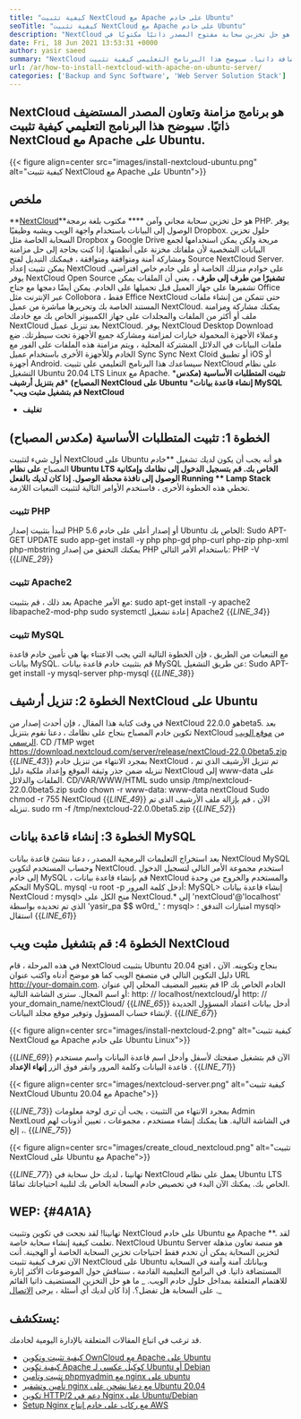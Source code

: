 ```yaml
---
title: "كيفية تثبيت NextCloud مع Apache على خادم Ubuntu" 
seoTitle: "كيفية تثبيت NextCloud مع Apache على خادم Ubuntu" 
description: "NextCloud هو حل تخزين سحابة مفتوح المصدر ذاتيًا مكتوبًا في PHP. ستظهر هذه المقالة كيفية تثبيت NextCloud مع Apache على Ubuntu." 
date: Fri, 18 Jun 2021 13:53:31 +0000
author: yasir saeed
summary: "NextCloud هو برنامج مزامنة وتعاون مصادر مفتوحة المستضافة ذاتيا. سيوضح هذا البرنامج التعليمي كيفية تثبيت NextCloud مع Apache على Ubuntu." 
url: /ar/how-to-install-nextcloud-with-apache-on-ubuntu-server/
categories: ['Backup and Sync Software', 'Web Server Solution Stack']
---
```


## NextCloud هو برنامج مزامنة وتعاون المصدر المستضيف ذاتيًا. سيوضح هذا البرنامج التعليمي كيفية تثبيت NextCloud مع Apache على Ubuntu.

{{< figure align=center src="images/install-nextcloud-ubuntu.png" alt="كيفية تثبيت NextCloud مع Apache على Ubuntn">}}


## **ملخص**
**[NextCloud][1]**هو حل تخزين سحابة مجاني وآمن ****  مكتوب بلغة برمجة PHP. يوفر الوصول إلى البيانات باستخدام واجهة الويب ويشبه وظيفيًا Dropbox. حلول تخزين السحابة الخاصة مثل Dropbox و Google Drive مريحة ولكن يمكن استخدامها لجمع البيانات الشخصية لأن ملفاتك مخزنة على أنظمتها. إذا كنت بحاجة إلى حل مزامنة ومشاركة آمنة ومتوافقة ومتوافقة ، فيمكنك التبديل لفتح Source NextCloud Server. يمكن تثبيت إعداد NextCloud على خوادم منزلك الخاصة أو على خادم خاص افتراضي.
يوفر NextCloud Open Source **تشفيرًا من طرف إلى طرف**  ، يعني أن الملفات يمكن تشفيرها على جهاز العميل قبل تحميلها على الخادم. يمكن أيضًا دمجها مع جناح Office عبر الإنترنت مثل Collobora ، فقط Effice NextCloud حتى تتمكن من إنشاء ملفات المستند الخاصة بك وتحريرها مباشرة من عميل NextCloud. يمكنك مشاركة ومزامنة ملف أو أكثر من الملفات والمجلدات على جهاز الكمبيوتر الخاص بك مع خادمك NextCloud بعد تنزيل عميل NextCloud. يوفر NextCloud Desktop Download وعملاء الأجهزة المحمولة خيارات لمزامنة ومشاركة جميع الأجهزة تحت سيطرتك. ضع ملفات البيانات في الدلائل المشتركة المحلية ، ويتم مزامنة هذه الملفات على الفور مع الخادم وللأجهزة الأخرى باستخدام عميل Sync Sync Next Cloid أو تطبيق iOS أو أجهزة Android.
سيساعدك هذا البرنامج التعليمي على تثبيت NextCloud على نظام التشغيل Ubuntu 20.04 LTS Linux مع Apache.
  ***تثبيت المتطلبات الأساسية (مكدس المصباح)** 
  ***قم بتنزيل أرشيف NextCloud على Ubuntu** 
  ***إنشاء قاعدة بيانات MySQL** 
  ***قم بتشغيل مثبت ويب NextCloud** 
  * **تغليف**

## الخطوة 1: تثبيت المتطلبات الأساسية (مكدس المصباح)
أول شيء لتثبيت NextCloud على Ubuntu هو أنه يجب أن يكون لديك تشغيل **خادم المصباح  **على نظام Ubuntu LTS الخاص بك. قم بتسجيل الدخول إلى نظامك وإمكانية الوصول إلى نافذة محطة الوصول. إذا كان لديك بالفعل Running **  Lamp Stack**  تخطي هذه الخطوة الأخرى ، فاستخدم الأوامر التالية لتثبيت التبعيات اللازمة.

### تثبيت PHP
لنبدأ بتثبيت إصدار PHP 5.6 أو إصدار أعلى على خادم Ubuntu الخاص بك:
Sudo APT-GET UPDATE
sudo app-get install -y php php-gd php-curl php-zip php-xml php-mbstring
يمكنك التحقق من إصدار PHP باستخدام الأمر التالي:
PHP -V
{{_LINE_29_}}

### تثبيت Apache2
بعد ذلك ، قم بتثبيت Apache مع الأمر:
sudo apt-get install -y apache2 libapache2-mod-php
sudo systemctl إعادة تشغيل Apache2
{{_LINE_34_}}

### تثبيت MySQL
مع التبعيات من الطريق ، فإن الخطوة التالية التي يجب الاعتناء بها هي تأمين خادم قاعدة بيانات MySQL. قم بتثبيت خادم قاعدة بيانات MySQL عن طريق التشغيل:
Sudo APT-get install -y mysql-server php-mysql
{{_LINE_38_}}

## الخطوة 2: تنزيل أرشيف NextCloud على Ubuntu
في وقت كتابة هذا المقال ، فإن أحدث إصدار من NextCloud هو 22.0.0beta5. بعد تكوين خادم المصباح بنجاح على نظامك ، دعنا نقوم بتنزيل NextCloud من [موقع الويب الرسمي][2].
CD /TMP
wget https://download.nextcloud.com/server/release/nextCloud-22.0.0beta5.zip
{{_LINE_43_}}
بمجرد الانتهاء من تنزيل خادم NextCloud ، تم تنزيل الأرشيف الذي تم تنزيله ضمن جذر وثيقة الموقع وإعداد ملكية دليل NextCloud إلى www-data على الملفات والدلائل.
CD/VAR/WWW/HTML
sudo unsip /tmp/nextcloud-22.0.0beta5.zip
sudo chown -r www-data: www-data nextCloud
Sudo chmod -r 755 NextCloud
{{_LINE_49_}}
الآن ، قم بإزالة ملف الأرشيف الذي تم تنزيله.
sudo rm -f /tmp/nextcloud-22.0.0beta5.zip
{{_LINE_52_}}

## الخطوة 3: إنشاء قاعدة بيانات MySQL
بعد استخراج التعليمات البرمجية المصدر ، دعنا ننشئ قاعدة بيانات NextCloud MySQL وحساب المستخدم لتكوين NextCloud. استخدم مجموعة الأمر التالي لتسجيل الدخول إلى خادم MySQL ، قم بإنشاء قاعدة بيانات NextCloud والمستخدم والخروج من وحدة التحكم MySQL.
mysql -u root -p
أدخل كلمة المرور:
MySQL> إنشاء قاعدة بيانات NextCloud ؛
mysql> منح الكل على NextCloud.* إلى 'nextCloud'@'localhost' الذي تم تحديده بواسطة 'yasir_pa $$ w0rd_' ؛
mysql> امتيازات التدفق ؛
mysql> استقال
{{_LINE_61_}}

## الخطوة 4: قم بتشغيل مثبت ويب NextCloud
في هذه المرحلة ، قام NextCloud بتثبيت Ubuntu 20.04 بنجاح وتكوينه. الآن ، افتح دليل التكوين التالي في متصفح الويب كما هو موضح أدناه واكتب عنوان URL http://your-domain.com. قم بتغيير المضيف المحلي إلى عنوان IP الخادم الخاص بك أو اسم المجال. سترى الشاشة التالية:
http: // localhost/nextcloud/أو http: // your_domain_name/nextCloud/
{{_LINE_65_}}
أدخل بيانات اعتماد المسؤول الجديدة لإنشاء حساب المسؤول وتوفير موقع مجلد البيانات.
{{_LINE_67_}}

{{< figure align=center src="images/install-nextcloud-2.png" alt="كيفية تثبيت NextCloud مع Apache على خادم Ubuntu Linux">}}

{{_LINE_69_}}
الآن قم بتشغيل صفحتك لأسفل وأدخل اسم قاعدة البيانات واسم مستخدم قاعدة البيانات وكلمة المرور وانقر فوق الزر **إنهاء الإعداد** .
{{_LINE_71_}}

{{< figure align=center src="images/nextcloud-server.png" alt="كيفية تثبيت NextCloud Ubuntu 20.04 مع Apache">}}

{{_LINE_73_}}
بمجرد الانتهاء من التثبيت ، يجب أن ترى لوحة معلومات Admin NextLoud في الشاشة التالية. هنا يمكنك إنشاء مستخدم ، مجموعات ، تعيين أذونات لهم ، إلخ.
{{_LINE_75_}}

{{< figure align=center src="images/create_cloud_nextcloud.png" alt="تثبيت NextCloud على Ubuntu مع Apache">}}

{{_LINE_77_}}
تهانينا ، لديك حل سحابة في NextCloud يعمل على نظام Ubuntu LTS الخاص بك. يمكنك الآن البدء في تخصيص خادم السحابة الخاص بك لتلبية احتياجاتك تمامًا.

## **WEP:** {#4A1A}
تهانينا! لقد نجحت في تكوين وتثبيت NextCloud على خادم Ubuntu مع Apache **. لقد تعلمت كيفية إنشاء سحابة خاصة. NextCloud Ubuntu Server هو منصة تعاون مذهلة لتخزين السحابة يمكن أن تخدم فقط احتياجات تخزين السحابة الخاصة أو الهجينة. أنت الآن تعرف كيفية تثبيت NextCloud على Ubuntu وبياناتك آمنة وآمنة في السحابة المستضافة ذاتيا. في البرامج التعليمية القادمة ، سنناقش حول الموضوعات الأكثر إثارة للاهتمام المتعلقة بمداخل حلول خادم الويب.
_ ما هو حل التخزين المستضيف ذاتيا القائم على السحابة هل تفضل؟. إذا كان لديك أي أسئلة ، يرجى [الاتصال][3] ._

## يستكشف:
قد ترغب في اتباع المقالات المتعلقة بالإدارة اليومية لخادمك.
  * [كيفية تثبيت وتكوين OwnCloud مع Apache على Ubuntu][4]
  * [كيفية تكوين Apache كوكيل عكسي لـ Ubuntu أو Debian][5]
  * [تثبيت وتأمين phpmyadmin مع nginx على ubuntu][6]
  * [تأمين وتشفير nginx مع دعنا نشحن على Ubuntu 20.04][7]
  * [تكوين HTTP/2 دعم في Nginx على Ubuntu/Debian][8]
  * [Setup Nginx مع ركاب على خادم إنتاج AWS][9]

  
[1]: https://nextcloud.com/
[2]: https://nextcloud.com/install/
[3]: mailto:yasir.saeed@aspose.com
[4]: https://blog.containerize.com/backup-and-sync-software/how-to-install-and-configure-owncloud-with-apache-on-ubuntu/
[5]: https://blog.containerize.com/web-server-solution-stack/how-to-configure-apache-as-a-reverse-proxy-for-ubuntudebian/
[6]: https://blog.containerize.com/web-server-solution-stack/how-to-install-and-secure-phpmyadmin-with-nginx-on-ubuntu/
[7]: https://blog.containerize.com/web-server-solution-stack/how-to-secure-nginx-with-letsencrypt-on-ubuntu-20-04/
[8]: https://blog.containerize.com/web-server-solution-stack/how-to-configure-http2-support-in-nginx-on-ubuntudebian/
[9]: https://blog.containerize.com/web-server-solution-stack/how-to-setup-nginx-with-passenger-on-aws-production-server/

